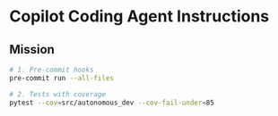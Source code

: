 # Copilot Coding Agent Instructions

## Mission

```bash
# 1. Pre-commit hooks
pre-commit run --all-files

# 2. Tests with coverage
pytest --cov=src/autonomous_dev --cov-fail-under=85
```


